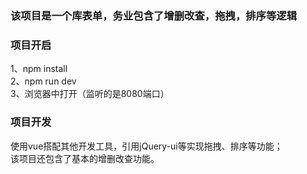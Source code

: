 ### 该项目是一个库表单，务业包含了增删改查，拖拽，排序等逻辑
### 项目开启
1、npm install<br/> 
2、npm run dev<br/>
3、浏览器中打开（监听的是8080端口）<br/>
### 项目开发
使用vue搭配其他开发工具，引用jQuery-ui等实现拖拽、排序等功能；<br/>
该项目还包含了基本的增删改查功能。





